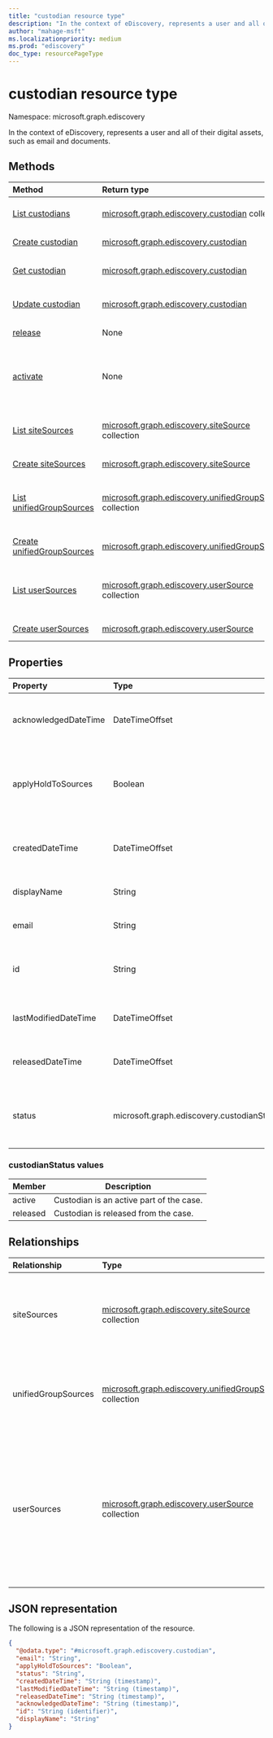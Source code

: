 ```yaml
---
title: "custodian resource type"
description: "In the context of eDiscovery, represents a user and all of their digital assets, such as email and documents."
author: "mahage-msft"
ms.localizationpriority: medium
ms.prod: "ediscovery"
doc_type: resourcePageType
---
```


# custodian resource type

Namespace: microsoft.graph.ediscovery

In the context of eDiscovery, represents a user and all of their digital assets, such as email and documents.

## Methods

|Method|Return type|Description|
|:---|:---|:---|
|[List custodians](../api/ediscovery-case-list-custodians.md)|[microsoft.graph.ediscovery.custodian](../resources/ediscovery-custodian.md) collection|Get a list of **custodian** objects and their properties.|
|[Create custodian](../api/ediscovery-case-post-custodians.md)|[microsoft.graph.ediscovery.custodian](../resources/ediscovery-custodian.md)|Create a new **custodian** object.|
|[Get custodian](../api/ediscovery-custodian-get.md)|[microsoft.graph.ediscovery.custodian](../resources/ediscovery-custodian.md)|Read the properties and relationships of a **custodian** object.|
|[Update custodian](../api/ediscovery-custodian-update.md)|[microsoft.graph.ediscovery.custodian](../resources/ediscovery-custodian.md)|Update the properties of a **custodian** object.|
|[release](../api/ediscovery-custodian-release.md)|None|Release a custodian from a case.|
|[activate](../api/ediscovery-custodian-activate.md)|None|Reactivate a custodian that has been released from a case and make them part of the case again.|
|[List siteSources](../api/ediscovery-custodian-list-sitesources.md)|[microsoft.graph.ediscovery.siteSource](../resources/ediscovery-sitesource.md) collection|Get the **siteSource** resources associated with the custodian.|
|[Create siteSources](../api/ediscovery-custodian-post-sitesources.md)|[microsoft.graph.ediscovery.siteSource](../resources/ediscovery-sitesource.md)|Create a new **siteSource** object.|
|[List unifiedGroupSources](../api/ediscovery-custodian-list-unifiedgroupsources.md)|[microsoft.graph.ediscovery.unifiedGroupSource](../resources/ediscovery-unifiedgroupsource.md) collection|Get the list of **unifiedGroupSource** resources associated with the custodian.|
|[Create unifiedGroupSources](../api/ediscovery-custodian-post-unifiedgroupsources.md)|[microsoft.graph.ediscovery.unifiedGroupSource](../resources/ediscovery-unifiedgroupsource.md)|Create a new **unifiedGroupSource** object.|
|[List userSources](../api/ediscovery-custodian-list-usersources.md)|[microsoft.graph.ediscovery.userSource](../resources/ediscovery-usersource.md) collection|Get the list of **userSource** resources associated with the custodian.|
|[Create userSources](../api/ediscovery-custodian-post-usersources.md)|[microsoft.graph.ediscovery.userSource](../resources/ediscovery-usersource.md)|Create a new **userSource** object.|

## Properties

|Property|Type|Description|
|:---|:---|:---|
|acknowledgedDateTime|DateTimeOffset|Date and time the custodian acknowledged a hold notification.|
|applyHoldToSources|Boolean|Identifies whether a custodian's sources were placed on hold during creation.|
|createdDateTime|DateTimeOffset|Date and time when the custodian was added to the case.|
|displayName|String|Display name of the custodian.|
|email|String|Email address of the custodian.|
|id|String|The ID for the custodian in the specified case. Read-only.|
|lastModifiedDateTime|DateTimeOffset|Date and time the custodian object was last modified.|
|releasedDateTime|DateTimeOffset|Date and time the custodian was released from the case.|
|status|microsoft.graph.ediscovery.custodianStatus|Status of the custodian. Possible values are: `active`, `released`.|

### custodianStatus values

|Member|Description|
|:----|-----------|
|active|Custodian is an active part of the case. |
|released|Custodian is released from the case.|

## Relationships

|Relationship|Type|Description|
|:---|:---|:---|
|siteSources|[microsoft.graph.ediscovery.siteSource](../resources/ediscovery-sitesource.md) collection|Data source entity for SharePoint sites associated with the custodian.|
|unifiedGroupSources|[microsoft.graph.ediscovery.unifiedGroupSource](../resources/ediscovery-unifiedgroupsource.md) collection|Data source entity for groups associated with the custodian.|
|userSources|[microsoft.graph.ediscovery.userSource](../resources/ediscovery-usersource.md) collection|Data source entity for the custodian. This is the container for a custodian's mailbox and OneDrive for Business site.|

<!--|lastIndexOperation|[caseIndexOperation](../resources/caseindexoperation.md)|**TODO: Add Description**| -->

## JSON representation

The following is a JSON representation of the resource.
<!-- {
  "blockType": "resource",
  "keyProperty": "id",
  "@odata.type": "microsoft.graph.ediscovery.custodian",
  "openType": false
}
-->

``` json
{
  "@odata.type": "#microsoft.graph.ediscovery.custodian",
  "email": "String",
  "applyHoldToSources": "Boolean",
  "status": "String",
  "createdDateTime": "String (timestamp)",
  "lastModifiedDateTime": "String (timestamp)",
  "releasedDateTime": "String (timestamp)",
  "acknowledgedDateTime": "String (timestamp)",
  "id": "String (identifier)",
  "displayName": "String"
}
```
